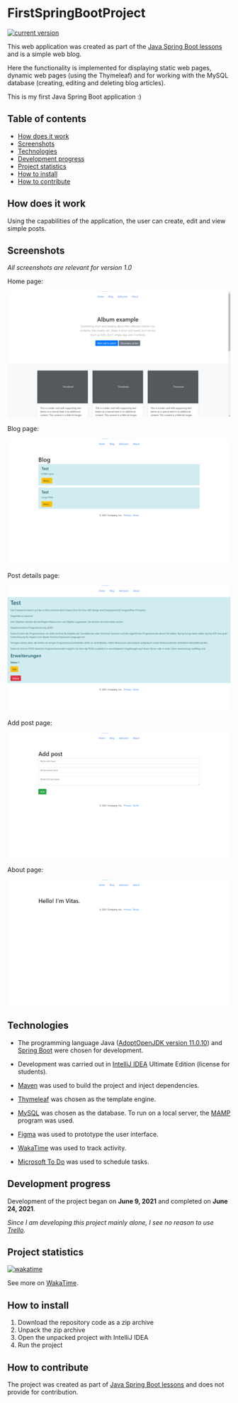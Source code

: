 # FirstSpringBootProject

[![current version](https://img.shields.io/badge/current_version-1.0-green)](#FirstSpringBootProject)

This web application was created as part of the [Java Spring Boot lessons](https://itproger.com/course/java-spring) and is a simple web blog.

Here the functionality is implemented for displaying static web pages, dynamic web pages (using the Thymeleaf) and for working with the MySQL database (creating, editing and deleting blog articles).

This is my first Java Spring Boot application :)

## Table of contents

- [How does it work](#How-does-it-work)
- [Screenshots](#Screenshots)
- [Technologies](#Technologies)
- [Development progress](#Development-progress)
- [Project statistics](#Project-statistics)
- [How to install](#How-to-install)
- [How to contribute](#How-to-contribute)

## How does it work

Using the capabilities of the application, the user can create, edit and view simple posts.

## Screenshots

*All screenshots are relevant for version 1.0*

Home page:

![home](FirstSpringBootProject/screenshots/home.png "Home")

Blog page:

![blog](FirstSpringBootProject/screenshots/blog.png "Blog")

Post details page:

![post_details](FirstSpringBootProject/screenshots/post_details.png "Add post")

Add post page:

![add post](FirstSpringBootProject/screenshots/add_post.png "Add post")

About page:

![about](FirstSpringBootProject/screenshots/about.png "About")

## Technologies

- The programming language Java ([AdoptOpenJDK version 11.0.10](https://adoptopenjdk.net/))
and [Spring Boot](https://spring.io/projects/spring-boot#overview) were chosen for development.

- Development was carried out in [IntelliJ IDEA](https://www.jetbrains.com/idea/) Ultimate Edition (license for students).

- [Maven](https://maven.apache.org/) was used to build the project and inject dependencies.

- [Thymeleaf](https://www.thymeleaf.org/) was chosen as the template engine.

- [MySQL](https://www.mysql.com/de/) was chosen as the database. To run on a local server, the [MAMP](https://www.mamp.info/de/windows/) program was used.

- [Figma](https://www.figma.com/) was used to prototype the user interface.

- [WakaTime](https://wakatime.com/) was used to track activity.

- [Microsoft To Do](https://todo.microsoft.com/tasks/) was used to schedule tasks.

## Development progress

Development of the project began on **June 9, 2021** and completed on **June 24, 2021**.

*Since I am developing this project mainly alone, I see no reason to use [Trello](https://trello.com/).*

## Project statistics

[![wakatime](https://wakatime.com/badge/github/VitasSalvantes/FirstSpringBootProject.svg)](https://wakatime.com/badge/github/VitasSalvantes/FirstSpringBootProject)

See more
on [WakaTime](https://wakatime.com/@VitasSalvantes/projects/fedtyzcqvg).

## How to install

1. Download the repository code as a zip archive
2. Unpack the zip archive
3. Open the unpacked project with IntelliJ IDEA
4. Run the project

## How to contribute

The project was created as part of [Java Spring Boot lessons](https://itproger.com/course/java-spring) and does not provide for contribution.
